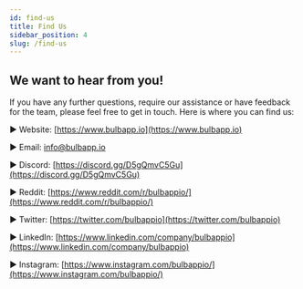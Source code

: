 ```yaml
---
id: find-us
title: Find Us
sidebar_position: 4
slug: /find-us
---
```


## We want to hear from you! 

If you have any further questions, require our assistance or have feedback for the team, please feel free to get in touch. Here is where you can find us:

▶ Website: [https://www.bulbapp.io](https://www.bulbapp.io)

▶ Email: [info@bulbapp.io](info@bulbapp.io)

▶ Discord: [https://discord.gg/D5gQmvC5Gu](https://discord.gg/D5gQmvC5Gu)

▶ Reddit: [https://www.reddit.com/r/bulbappio/](https://www.reddit.com/r/bulbappio/)

▶ Twitter: [https://twitter.com/bulbappio](https://twitter.com/bulbappio)

▶ LinkedIn: [https://www.linkedin.com/company/bulbappio](https://www.linkedin.com/company/bulbappio)

▶ Instagram: [https://www.instagram.com/bulbappio/](https://www.instagram.com/bulbappio/)
